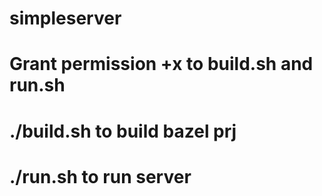 # simpleserver
# Grant permission +x to build.sh and run.sh
# ./build.sh to build bazel prj
# ./run.sh to run server
